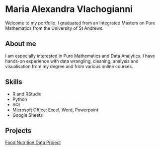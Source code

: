 # Maria Alexandra Vlachogianni
Welcome to my portfolio. I graduated from an Integrated Masters on Pure Mathematics from the University of St Andrews.

## About me
I am especially interested in Pure Mathematics and Data Analytics. I have hands-on experience with data wrangling, cleaning, analysis and visualisation from my degree and from various online courses.

## Skills
- R and RStudio
- Python
- SQL
- Microsoft Office: Excel, Word, Powerpoint
- Google Sheets

## Projects 
<body>
  
  <a href="Food Nutrition Project.pdf" target="_blank">Food Nutrition Data Project</a>
  
</body>
